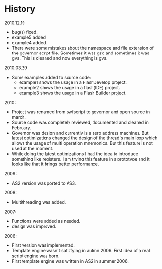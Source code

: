 # History #

2010.12.19
  * bug(s) fixed.
  * example5 added.
  * example4 added.
  * There were some mistakes about the namespace and file extension of the governor script file. Sometimes it was gsc and sometimes it was gvs. This is cleaned and now everything is gvs.

2010.03.29
  * Some examples added to source code:
    * example1 shows the usage in a FlashDevelop project.
    * example2 shows the usage in a flash(IDE) project.
    * example3 shows the usage in a Flash Builder project.

2010:
  * Project was renamed from swfscript to governor and open source in march.
  * Source code was completely reviewed, documented and cleaned in February.
  * Governor was design and currently is a zero address machines. But latest optimizations changed the design of the thread's main loop which allows the usage of multi operation mnemonics. But this feature is not used at the moment.
  * While doing the latest optimizations I had the idea to introduce something like registers. I am trying this feature in a prototype and it looks like that it brings better performance.

2009:
  * AS2 version was ported to AS3.

2008:
  * Multithreading was added.

2007:
  * Functions were added as needed.
  * design was improved.

2006:
  * First version was implemented.
  * Template engine wasn't satisfying in autmn 2006. First idea of a real script engine was born.
  * First template engine was written in AS2 in summer 2006.